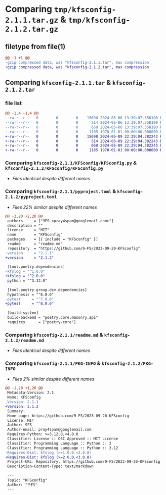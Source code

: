 # Comparing `tmp/kfsconfig-2.1.1.tar.gz` & `tmp/kfsconfig-2.1.2.tar.gz`

## filetype from file(1)

```diff
@@ -1 +1 @@
-gzip compressed data, was "kfsconfig-2.1.1.tar", max compression
+gzip compressed data, was "kfsconfig-2.1.2.tar", max compression
```

## Comparing `kfsconfig-2.1.1.tar` & `kfsconfig-2.1.2.tar`

### file list

```diff
@@ -1,4 +1,4 @@
--rw-r--r--   0        0        0    15698 2024-05-06 13:39:07.358190 kfsconfig-2.1.1/KFSconfig/KFSconfig.py
--rw-r--r--   0        0        0      514 2024-05-06 13:39:07.358190 kfsconfig-2.1.1/pyproject.toml
--rw-r--r--   0        0        0      668 2024-05-06 13:39:07.358190 kfsconfig-2.1.1/readme.md
--rw-r--r--   0        0        0     1185 1970-01-01 00:00:00.000000 kfsconfig-2.1.1/PKG-INFO
+-rw-r--r--   0        0        0    15698 2024-05-09 22:29:04.382243 kfsconfig-2.1.2/KFSconfig/KFSconfig.py
+-rw-r--r--   0        0        0      514 2024-05-09 22:29:04.382243 kfsconfig-2.1.2/pyproject.toml
+-rw-r--r--   0        0        0      668 2024-05-09 22:29:04.382243 kfsconfig-2.1.2/readme.md
+-rw-r--r--   0        0        0     1185 1970-01-01 00:00:00.000000 kfsconfig-2.1.2/PKG-INFO
```

### Comparing `kfsconfig-2.1.1/KFSconfig/KFSconfig.py` & `kfsconfig-2.1.2/KFSconfig/KFSconfig.py`

 * *Files identical despite different names*

### Comparing `kfsconfig-2.1.1/pyproject.toml` & `kfsconfig-2.1.2/pyproject.toml`

 * *Files 22% similar despite different names*

```diff
@@ -2,20 +2,20 @@
 authors     = ["9FS <pray4spam@googlemail.com>"]
 description = ""
 license     = "MIT"
 name        = "KFSconfig"
 packages    = [{ include = "KFSconfig" }]
 readme      = "readme.md"
 repository  = "https://github.com/9-FS/2023-09-20-KFSconfig"
-version     = "2.1.1"
+version     = "2.1.2"
 
 [tool.poetry.dependencies]
-kfslog = "^1.0.0"
+kfslog = "^2.0.0"
 python = "^3.12.0"
 
 [tool.poetry.group.dev.dependencies]
 hypothesis = "^6.0.0"
-pytest     = "^7.0.0"
+pytest     = "^8.0.0"
 
 [build-system]
 build-backend = "poetry.core.masonry.api"
 requires      = ["poetry-core"]
```

### Comparing `kfsconfig-2.1.1/readme.md` & `kfsconfig-2.1.2/readme.md`

 * *Files identical despite different names*

### Comparing `kfsconfig-2.1.1/PKG-INFO` & `kfsconfig-2.1.2/PKG-INFO`

 * *Files 2% similar despite different names*

```diff
@@ -1,20 +1,20 @@
 Metadata-Version: 2.1
 Name: KFSconfig
-Version: 2.1.1
+Version: 2.1.2
 Summary: 
 Home-page: https://github.com/9-FS/2023-09-20-KFSconfig
 License: MIT
 Author: 9FS
 Author-email: pray4spam@googlemail.com
 Requires-Python: >=3.12.0,<4.0.0
 Classifier: License :: OSI Approved :: MIT License
 Classifier: Programming Language :: Python :: 3
 Classifier: Programming Language :: Python :: 3.12
-Requires-Dist: kfslog (>=1.0.0,<2.0.0)
+Requires-Dist: kfslog (>=2.0.0,<3.0.0)
 Project-URL: Repository, https://github.com/9-FS/2023-09-20-KFSconfig
 Description-Content-Type: text/markdown
 
 ---
 Topic: "KFSconfig"
 Author: "구FS"
 ---
```

